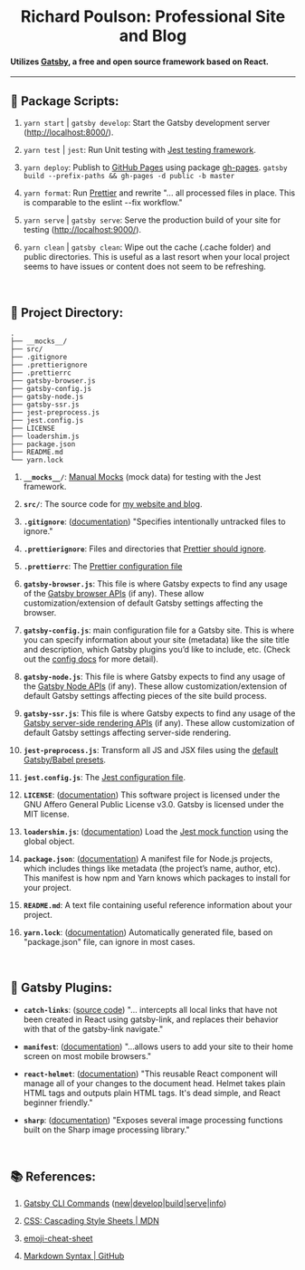 <h1 align="center">
  Richard Poulson: Professional Site and Blog
</h1>
<h4>
  Utilizes  <a href="https://www.gatsbyjs.org/" title="''Fast in every way that matters: Gatsby is a free and open source framework based on React that helps developers build blazing fast websites and apps''">Gatsby</a>, a free and open source framework based on React.
</h4>

<hr>

## 📜 Package Scripts:

1. ```yarn start``` | ```gatsby develop```: Start the Gatsby development server ([http://localhost:8000/](http://localhost:8000/)).

1. ```yarn test``` | ```jest```: Run Unit testing with [Jest testing framework](https://jestjs.io/ "''Jest is a delightful JavaScript Testing Framework with a focus on simplicity.  It works with projects using: Babel, TypeScript, Node, React, Angular, Vue and more!''").

1. ```yarn deploy```: Publish to [GitHub Pages](https://pages.github.com/ "GitHub Pages is a static site hosting service that takes HTML, CSS, and JavaScript files straight from a repository on GitHub, optionally runs the files through a build process, and publishes a website. You can see examples of GitHub Pages sites in the GitHub Pages examples collection.") using package [gh-pages](https://github.com/tschaub/gh-pages "''Publish files to a gh-pages branch on GitHub (or any other branch anywhere else).''").  ```gatsby build --prefix-paths && gh-pages -d public -b master```

1. ```yarn format```: Run [Prettier](https://prettier.io/ "''An opinionated code formatter'', ''Supports many languages'', ''Integrates with most editors''") and rewrite "... all processed files in place. This is comparable to the eslint --fix workflow."

1. ```yarn serve``` | ```gatsby serve```: Serve the production build of your site for testing ([http://localhost:9000/](http://localhost:9000/)).

1. ```yarn clean``` | ```gatsby clean```: Wipe out the cache (.cache folder) and public directories.  This is useful as a last resort when your local project seems to have issues or content does not seem to be refreshing.

<br>

## 💾 Project Directory:

    .
    ├── __mocks__/
    ├── src/
    ├── .gitignore
    ├── .prettierignore
    ├── .prettierrc
    ├── gatsby-browser.js
    ├── gatsby-config.js
    ├── gatsby-node.js
    ├── gatsby-ssr.js
    ├── jest-preprocess.js
    ├── jest.config.js
    ├── LICENSE
    ├── loadershim.js
    ├── package.json
    ├── README.md
    └── yarn.lock


1. **`__mocks__/`**: [Manual Mocks](https://jestjs.io/docs/en/manual-mocks.html "\"Manual mocks are used to stub out functionality with mock data. For example, instead of accessing a remote resource like a website or a database, you might want to create a manual mock that allows you to use fake data. This ensures your tests will be fast and not flaky.\"") (mock data) for testing with the Jest framework.

1. **`src/`**: The source code for [my website and blog](https://www.richardpoulson.com).

1. **`.gitignore`**: ([documentation](https://git-scm.com/docs/gitignore "\"A gitignore file specifies intentionally untracked files that Git should ignore. Files already tracked by Git are not affected; see the NOTES below for details.\"")) "Specifies intentionally untracked files to ignore."

1. **`.prettierignore`**: Files and directories that [Prettier should ignore](https://prettier.io/docs/en/ignore.html "\"Prettier offers an escape hatch to ignore a block of code or prevent entire files from being formatted.  To exclude files from formatting, add entries to a .prettierignore file in the project root or set the --ignore-path CLI option.  .prettierignore uses gitignore syntax.\"").

1. **`.prettierrc`**: The [Prettier configuration file](https://prettier.io/docs/en/configuration.html)

1. **`gatsby-browser.js`**: This file is where Gatsby expects to find any usage of the [Gatsby browser APIs](https://www.gatsbyjs.org/docs/browser-apis/) (if any). These allow customization/extension of default Gatsby settings affecting the browser.

1. **`gatsby-config.js`**: main configuration file for a Gatsby site. This is where you can specify information about your site (metadata) like the site title and description, which Gatsby plugins you’d like to include, etc. (Check out the [config docs](https://www.gatsbyjs.org/docs/gatsby-config/) for more detail).

1. **`gatsby-node.js`**: This file is where Gatsby expects to find any usage of the [Gatsby Node APIs](https://www.gatsbyjs.org/docs/node-apis/) (if any). These allow customization/extension of default Gatsby settings affecting pieces of the site build process.

1. **`gatsby-ssr.js`**: This file is where Gatsby expects to find any usage of the [Gatsby server-side rendering APIs](https://www.gatsbyjs.org/docs/ssr-apis/) (if any). These allow customization of default Gatsby settings affecting server-side rendering.

1. **`jest-preprocess.js`**: Transform all JS and JSX files using the [default Gatsby/Babel presets](https://github.com/gatsbyjs/gatsby/tree/master/packages/babel-preset-gatsby "\"Gatsby uses the phenomenal project Babel to enable support for writing modern JavaScript — while still supporting older browsers. This package contains the default Babel setup for all Gatsby projects.\"").

1. **`jest.config.js`**: The [Jest configuration file](https://jestjs.io/docs/en/configuration.html).

1. **`LICENSE`**: ([documentation](https://choosealicense.com/licenses/)) This software project is licensed under the GNU Affero General Public License v3.0.  Gatsby is licensed under the MIT license.

1. **`loadershim.js`**: ([documentation](https://www.gatsbyjs.org/docs/unit-testing/#2-creating-a-configuration-file-for-jest)) Load the [Jest mock function](https://jestjs.io/docs/en/mock-functions.html "\"Mock functions allow you to test the links between code by erasing the actual implementation of a function, capturing calls to the function (and the parameters passed in those calls), capturing instances of constructor functions when instantiated with new, and allowing test-time configuration of return values.\"") using the global object.

1. **`package.json`**: ([documentation](https://nodejs.dev/the-package-json-guide)) A manifest file for Node.js projects, which includes things like metadata (the project’s name, author, etc). This manifest is how npm and Yarn knows which packages to install for your project.

1. **`README.md`**: A text file containing useful reference information about your project.

1. **`yarn.lock`**: ([documentation](https://classic.yarnpkg.com/en/docs/yarn-lock/)) Automatically generated file, based on "package.json" file, can ignore in most cases.

<br>

## 🔌 Gatsby Plugins:

- **`catch-links`**: ([source code](https://github.com/gatsbyjs/gatsby/tree/master/packages/gatsby-plugin-catch-links)) "... intercepts all local links that have not been created in React using gatsby-link, and replaces their behavior with that of the gatsby-link navigate."

- **`manifest`**: ([documentation](https://www.gatsbyjs.org/packages/gatsby-plugin-manifest/ "\"... provides configuration and icons to the phone.  This plugin provides several features beyond manifest configuration to make your life easier, they are: auto icon generation, favicon support, ...\"")) "...allows users to add your site to their home screen on most mobile browsers."

- **`react-helmet`**: ([documentation](https://www.gatsbyjs.org/packages/gatsby-plugin-react-helmet/ "\"... component which lets you control your document head using their React component.  With this plugin, attributes you add in their component, e.g. title, meta attributes, etc. will get added to the static HTML pages Gatsby builds.\"")) "This reusable React component will manage all of your changes to the document head.  Helmet takes plain HTML tags and outputs plain HTML tags. It's dead simple, and React beginner friendly."

- **`sharp`**: ([documentation](https://www.gatsbyjs.org/packages/gatsby-plugin-sharp/ "\"... a low-level helper plugin generally used by other Gatsby plugins. You generally shouldn’t be using this directly but might find it helpful if doing very custom image processing.\"")) "Exposes several image processing functions built on the Sharp image processing library."

<br>

## 📚 References:

1. [Gatsby CLI Commands](https://www.gatsbyjs.org/docs/gatsby-cli/) ([new](https://www.gatsbyjs.org/docs/gatsby-cli/#new "Create a Gatsby site: gatsby new [<site-name> [<starter-url>]]")|[develop](https://www.gatsbyjs.org/docs/gatsby-cli/#develop "Start the development server: gatsby develop [-H <host>] [-p <port>] [-o] [-S]")|[build](https://www.gatsbyjs.org/docs/gatsby-cli/#build "Compile your application and make it ready for deployment: gatsby build [--prefix-paths] [--no-uglify] [--profile] [--open-tracing-config-file] [--no-color]")|[serve](https://www.gatsbyjs.org/docs/gatsby-cli/#serve "Serve the production build of your site for testing: gatsby serve [-H <host>] [-p <port>] [-o]")|[info](https://www.gatsbyjs.org/docs/gatsby-cli/#info "At the root of a Gatsby site, get helpful environment information which will be required when reporting a bug: gatsby info [-C]"))

1. [CSS: Cascading Style Sheets | MDN](https://developer.mozilla.org/en-US/docs/Web/CSS "\"Cascading Style Sheets (CSS) is a stylesheet language used to describe the presentation of a document written in HTML or XML (including XML dialects such as SVG, MathML or XHTML). CSS describes how elements should be rendered on screen, on paper, in speech, or on other media.\"")

1. [emoji-cheat-sheet](https://github.com/ikatyang/emoji-cheat-sheet/blob/master/README.md#emoji-cheat-sheet "\"This cheat sheet is automatically generated from GitHub Emoji API and Unicode Full Emoji List.\"")

1. [Markdown Syntax | GitHub](https://guides.github.com/pdfs/markdown-cheatsheet-online.pdf)
